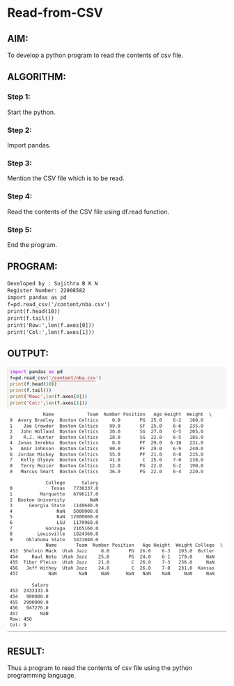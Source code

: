 # Read-from-CSV

## AIM:
To develop a python program to read the contents of csv file.
## ALGORITHM:
### Step 1:
Start the python.
### Step 2:
Import pandas.
### Step 3:
Mention the CSV file which is to be read.
### Step 4:
Read the contents of the CSV file using df.read function.
### Step 5:
End the program.
## PROGRAM:
```
Developed by : Sujithra B K N
Register Number: 22008582
import pandas as pd
f=pd.read_csv('/content/nba.csv')
print(f.head(10))
print(f.tail())
print('Row:',len(f.axes[0]))
print('Col:',len(f.axes[1]))
```
## OUTPUT:
![output](./images/csv.png)
## RESULT:
Thus a program to read the contents of csv file using the python programming language.